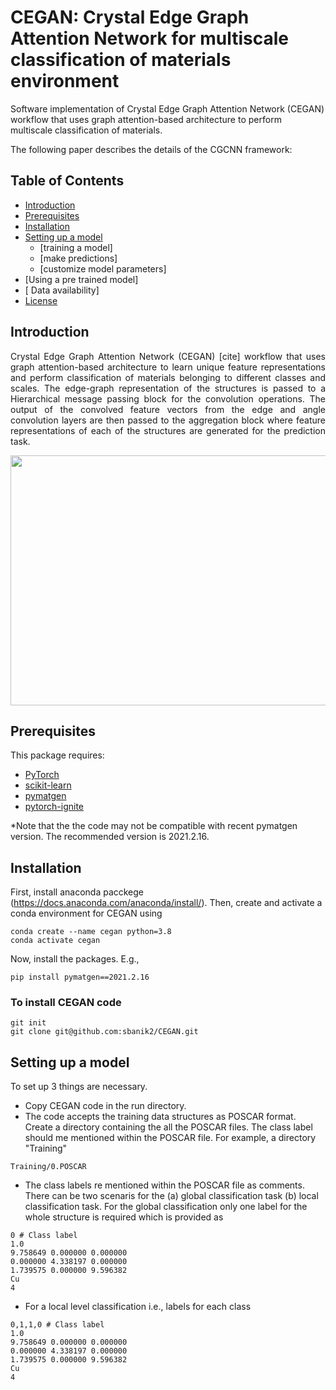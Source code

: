 # CEGAN: Crystal Edge Graph Attention Network for multiscale classification of materials environment

Software implementation of Crystal Edge Graph Attention Network (CEGAN) workflow that uses graph attention-based architecture to perform multiscale classification of materials.

The following paper describes the details of the CGCNN framework:

## Table of Contents
- [Introduction](#Introduction)
- [Prerequisites](#prerequisites)
- [Installation](#installation)
- [Setting up a model](#Setting-up-a-model)
	- [training a model]
	- [make predictions]
  - [customize model parameters]
- [Using a pre trained model]
- [ Data availability]
- [License](#license)

## Introduction
<p align="justify"> Crystal Edge Graph Attention Network (CEGAN) [cite] workflow that uses graph attention-based architecture to learn unique feature representations and perform classification of materials belonging to different classes and scales. The edge-graph representation of the structures is passed to a Hierarchical message passing block for the convolution operations. The output of the convolved feature vectors from the edge and angle convolution layers are then passed to the aggregation block where feature representations of each of the structures are generated for the prediction task. </p>


<p align="center"> <a href="url"><img src="https://github.com/sbanik2/CEGAN/blob/main/Figs/Workflow.png" align="centre" height="400" width="800" ></a> </p>



## Prerequisites
This package requires:
- [PyTorch](http://pytorch.org)
- [scikit-learn](http://scikit-learn.org/stable/)
- [pymatgen]( https://pymatgen.org/)
- [pytorch-ignite](https://pytorch.org/ignite/index.html)

*Note that the the code may not be compatible with recent pymatgen version. The recommended version is 2021.2.16.

## Installation
First, install anaconda pacckege (https://docs.anaconda.com/anaconda/install/). Then, create and activate a conda environment for CEGAN using
```
conda create --name cegan python=3.8
conda activate cegan
```
Now, install the packages. E.g.,
```
pip install pymatgen==2021.2.16
```
### To install CEGAN code
```
git init
git clone git@github.com:sbanik2/CEGAN.git
```
## Setting up a model
To set up 3 things are necessary.
-	Copy CEGAN code in the run directory.
-	The code accepts the training data structures as POSCAR format. Create a directory containing the all the POSCAR files. The class label should me mentioned within the POSCAR file. For example, a directory "Training"
``` 
Training/0.POSCAR
 ```
-	The class labels re mentioned within the POSCAR file as comments. There can be two scenaris for the (a) global classification task (b) local classification task. For the global classification only one label for the whole  structure  is required which is provided as
```
0 # Class label
1.0
9.758649 0.000000 0.000000
0.000000 4.338197 0.000000
1.739575 0.000000 9.596382
Cu
4
```
-	For a local level classification i.e., labels for each class
```
0,1,1,0 # Class label
1.0
9.758649 0.000000 0.000000
0.000000 4.338197 0.000000
1.739575 0.000000 9.596382
Cu
4
```
